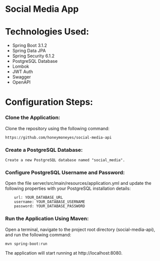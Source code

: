 # Social Media App

# Technologies Used:
+ Spring Boot 3.1.2
+ Spring Data JPA
+ Spring Security 6.1.2
+ PostgreSQL Database
+ Lombok
+ JWT Auth
+ Swagger
+ OpenAPI

# Configuration Steps:

### Clone the Application:

Clone the repository using the following command:

```
https://github.com/honeymoneyes/social-media-api
```

### Create a PostgreSQL Database:
```
Create a new PostgreSQL database named "social_media".
```

### Configure PostgreSQL Username and Password:
Open the file server/src/main/resources/application.yml and update the following properties with your PostgreSQL installation details:

```
    url: YOUR_DATABASE_URL
    username: YOUR_DATABASE_USERNAME
    password: YOUR_DATABASE_PASSWORD
```

### Run the Application Using Maven:
Open a terminal, navigate to the project root directory (social-media-api), and run the following command:

```
mvn spring-boot:run
```

The application will start running at http://localhost:8080.

